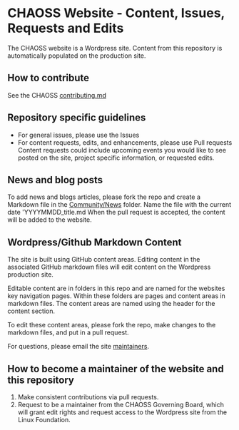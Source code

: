 # CHAOSS Website - Content, Issues, Requests and Edits

The CHAOSS website is a Wordpress site. Content from this repository is automatically populated on the production site.

## How to contribute
See the CHAOSS [contributing.md](https://github.com/pratik2315/chaoss-pratik-website/blob/contribution-docs/Website%20Contributing/community-contributing.md)

## Repository specific guidelines
* For general issues, please use the Issues 
* For content requests, edits, and enhancements, please use Pull requests
Content requests could include upcoming events you would like to see posted on the site, project specific information, or requested edits.

## News and blog posts
To add news and blogs articles, please fork the repo and create a Markdown file in the [Community/News](./Community/News) folder. Name the file with the current date 'YYYYMMDD_title.md When the pull request is accepted, the content will be added to the website.

## Wordpress/Github Markdown Content

The site is built using GitHub content areas. Editing content in the associated GitHub markdown files will edit content on the Wordpress production site.

Editable content are in folders in this repo and are named for the websites key navigation pages. Within these folders are pages and content areas in markdown files. The content areas are named using the header for the content section.

To edit these content areas, please fork the repo, make changes to the markdown files, and put in a pull request.

For questions, please email the site [maintainers](README.md).

## How to become a maintainer of the website and this repository
1. Make consistent contributions via pull requests.
2. Request to be a maintainer from the CHAOSS Governing Board, which will grant edit rights and request access to the Wordpress site from the Linux Foundation.

